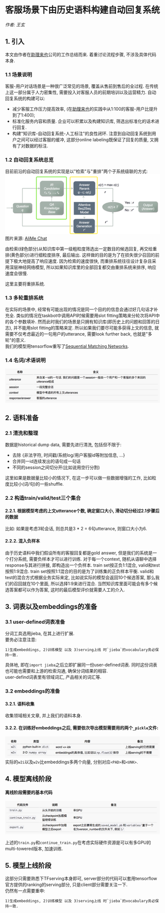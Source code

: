 # 客服场景下由历史语料构建自动回复系统
*作者: 王玄*  


## 1. 引入
本文由作者在[助理来也](http://www.laiye.com)公司的工作总结而来. 着重讨论流程步骤, 不涉及具体代码本身.  
### 1.1 场景说明
客服-用户对话场景是一种很广泛常见的场景, 覆盖从售前到售后的全过程. 在传统上这一部分属于人力密集性, 需要投入对客服人员的前期培训以及运营精力. 自动回复系统的构建可以:  
* 减少客服工作压力提高效率, (在[助理来也](http://www.laiye.com)的实践中从1:100的客服-用户比提升到了1:400);  
* 标准化服务内容和质量. 企业可以积累以及构建知识库, 筛选出标准化的话术进行回复.  
* 构建"知识库-自动回复系统-人工标注"的良性闭环.  注意到自动回复系统到用户之间可以经过客服的缓冲, 这部分online labeling既保证了回复的质量, 又拥有了对数据的标注.  

### 1.2 自动回复系统总览
目前前沿的自动回复系统的实现是以"检索"与"重排"两个子系统级联的方式:  
![](/img/in-post/1/architecture.png)
图片来源: [AliMe Chat](http://www.aclweb.org/anthology/P17-2079)  

由检索(绿色部分)从知识库中第一级粗粒度筛选出一定数目的候选回复, 再交给重排(黄色部分)进行细粒度排序, 最后输出. 这样做的目的是为了在损失很少召回的前提下极大地提高了响应速度. 因为检索的速度很快, 而重排系统往往设计复杂且采用深层神经网络模型, 所以如果知识库里的全部回复都交由重排系统来排序, 响应速度会很慢.  

这里主要将重排系统.  

### 1.3 多轮重排系统
在实际的场景中, 经常有可能出现的情况是同一个目的的信息会通过好几句话才补充全. 类似的情况在taskbot中调用API时候需要用slot fitting策略来分轮次将API中的各个参数填补. 然而此时我们的场景是只拥有知识库(即历史上的问题和回答的日志), 并不能用slot fitting的策略来定. 所以如果我们要尽可能多获得上文的信息, 就需要不仅考虑最近的一句用户的utterance, 需要look further back, 也就是"多轮"的意义.  
我们的模型用tensorflow重写了[Sequential Matching Networks](http://www.aclweb.org/anthology/P17-1046).

### 1.4 名词/术语说明
![](/img/in-post/1/table1.png)
  
  

## 2. 语料准备
### 2.1 清洗和整理
数据是historical dump data, 需要先进行清洗, 包括但不限于:  
* 去除 {非法字符, 时间戳/系统log/用户客服id等附加信息, ...}  
* 合并同一id连续发出的语句成一句话  
* 不同的session之间切分开(比如说用空行分割)

这里如果是数据量比较小的情况下, 在这一步可以做一些数据增强的工作, 比如粒度比较小(词/句)的一些shuffle. 

### 2.2 构造train/valid/test三个集合
#### 2.2.1. 根据模型考虑的上文utterance个数, 确定窗口大小, 滑动切分经过2.1步骤后的数据  
比如: 如果是考虑3轮会话, 则总共是3 * 2 = 6句utterance, 则窗口大小为6. 
#### 2.2.2. 混入负样本  
由于历史语料中我们假设所有的客服回复都是gold answer, 但是我们的系统是一个打分系统, 需要负样本才可以进行训练. 
对于每一个context, 随机从语聊中选择response与其进行拼接, 即构造出一个负样本. train set按正负1:1混合, valid和test按照1:9混合. train set按照1:1混合的目的是为了训练集的正负样本平衡. valid和test的混合方式根据业务实际来定, 比如说实际的模型会返回10个候选答案, 那么我们的召回就在10个里面, 所以选择1:9来进行混合. 当然知识库里面可能会有多个候选答案都可以作为答案, 这时的最后模型评价就需要人工的介入.  


## 3. 词表以及embeddings的准备
### 3.1 user-defined词表准备 
分词工具选用jieba, 在其上进行扩展.  
要务必注意注意: 
```
1)生成embeddings, 2)训练模型 以及 3)serving上线 时`jieba`的vocabulary务必保持一致.
```
具体地, 即在`import jieba`之后立即扩展同一份user-defined词表. 同时这份词表也可能也需要和上游的检索沟通, 确保分词结果的相容.  
user-defind词表里有领域词汇, 产品相关的词汇等.  

### 3.2 embeddings的准备
#### 3.2.1. 语料收集
收集领域相关文章, 并上我们的语料本身.
#### 3.2.2. 在训练好embeddings之后, 需要依次导出模型需要用的两个`_pickle`文件:  
![](/img/in-post/1/table2.png)
实际的`w2i`以及`w2v`比embeddings多两个向量, 分别对应`<PAD>`和`<UNK>`.  

## 4. 模型离线阶段
#### 离线阶段需要的基本代码
![](/img/in-post/1/table3.png)
  
上述的`train.py`和`continue_train.py`在考虑实际硬件资源是可以有多GPU的multi-towered版本, 加速训练.  

## 5. 模型上线阶段
这部分只需要熟悉下TFserving本身即可, server部分的代码可以套用tensorflow官方提供的ranking的serving部分, 只是client部分需要关注一下.  
仍然有一点需要重申:
```
1)生成embeddings, 2)训练模型 以及 3)serving上线 时`jieba`的vocabulary务必保持一致.
```

